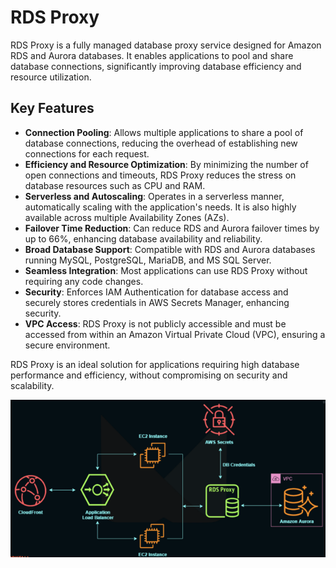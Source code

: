 # RDS Proxy

RDS Proxy is a fully managed database proxy service designed for Amazon RDS and Aurora databases. It enables applications to pool and share database connections, significantly improving database efficiency and resource utilization.

## Key Features

- **Connection Pooling**: Allows multiple applications to share a pool of database connections, reducing the overhead of establishing new connections for each request.
- **Efficiency and Resource Optimization**: By minimizing the number of open connections and timeouts, RDS Proxy reduces the stress on database resources such as CPU and RAM.
- **Serverless and Autoscaling**: Operates in a serverless manner, automatically scaling with the application's needs. It is also highly available across multiple Availability Zones (AZs).
- **Failover Time Reduction**: Can reduce RDS and Aurora failover times by up to 66%, enhancing database availability and reliability.
- **Broad Database Support**: Compatible with RDS and Aurora databases running MySQL, PostgreSQL, MariaDB, and MS SQL Server.
- **Seamless Integration**: Most applications can use RDS Proxy without requiring any code changes.
- **Security**: Enforces IAM Authentication for database access and securely stores credentials in AWS Secrets Manager, enhancing security.
- **VPC Access**: RDS Proxy is not publicly accessible and must be accessed from within an Amazon Virtual Private Cloud (VPC), ensuring a secure environment.

RDS Proxy is an ideal solution for applications requiring high database performance and efficiency, without compromising on security and scalability.

![RDS Proxy](../resources/images/rds-proxy.png)